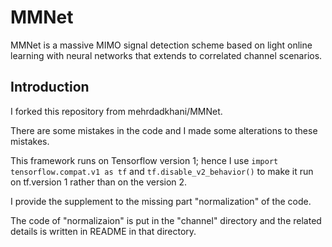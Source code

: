 # MMNet
MMNet is a massive MIMO signal detection scheme based on light online learning with neural networks that extends to correlated channel scenarios. 

## Introduction
I forked this repository from mehrdadkhani/MMNet.

There are some mistakes in the code and I made some alterations to these mistakes.

This framework runs on Tensorflow version 1; hence I use `import tensorflow.compat.v1 as tf` and `tf.disable_v2_behavior()` to make it run on tf.version 1 rather than on the version 2.  

I provide the supplement to the missing part "normalization" of the code.

The code of "normalizaion" is put in the "channel" directory and the related details is written in README in that directory.
